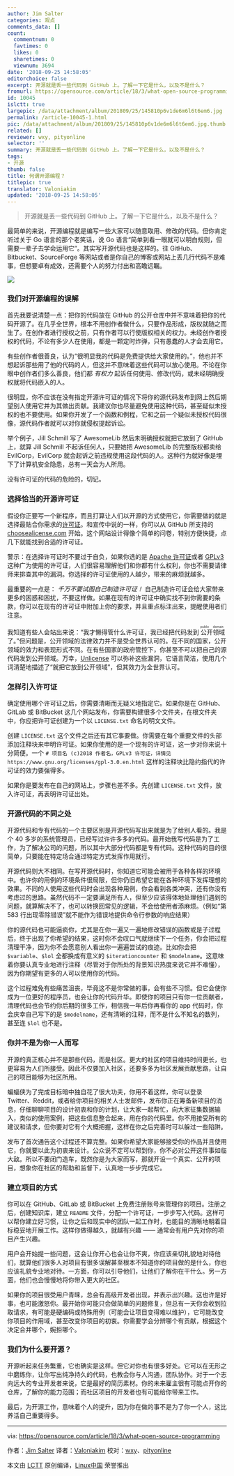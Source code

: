 ```yaml
---
author: Jim Salter
categories: 观点
comments_data: []
count:
  commentnum: 0
  favtimes: 0
  likes: 0
  sharetimes: 0
  viewnum: 3694
date: '2018-09-25 14:58:05'
editorchoice: false
excerpt: 开源就是丢一些代码到 GitHub 上。了解一下它是什么，以及不是什么？
fromurl: https://opensource.com/article/18/3/what-open-source-programming
id: 10045
islctt: true
largepic: /data/attachment/album/201809/25/145810p6v1de6m6l6t6em6.jpg
permalink: /article-10045-1.html
pic: /data/attachment/album/201809/25/145810p6v1de6m6l6t6em6.jpg.thumb.jpg
related: []
reviewer: wxy, pityonline
selector: ''
summary: 开源就是丢一些代码到 GitHub 上。了解一下它是什么，以及不是什么？
tags:
- 开源
thumb: false
title: 何谓开源编程？
titlepic: true
translator: Valoniakim
updated: '2018-09-25 14:58:05'
---
```



> 
> 开源就是丢一些代码到 GitHub 上。了解一下它是什么，以及不是什么？
> 
> 
> 


最简单的来说，开源编程就是编写一些大家可以随意取用、修改的代码。但你肯定听过关于 Go 语言的那个老笑话，说 Go 语言“简单到看一眼就可以明白规则，但需要一辈子去学会运用它”。其实写开源代码也是这样的。往 GitHub、Bitbucket、SourceForge 等网站或者是你自己的博客或网站上丢几行代码不是难事，但想要卓有成效，还需要个人的努力付出和高瞻远瞩。


![](/data/attachment/album/201809/25/145810p6v1de6m6l6t6em6.jpg)


### 我们对开源编程的误解


首先我要说清楚一点：把你的代码放在 GitHub 的公开仓库中并不意味着把你的代码开源了。在几乎全世界，根本不用创作者做什么，只要作品形成，版权就随之而生了。在创作者进行授权之前，只有作者可以行使版权相关的权力。未经创作者授权的代码，不论有多少人在使用，都是一颗定时炸弹，只有愚蠢的人才会去用它。


有些创作者很善良，认为“很明显我的代码是免费提供给大家使用的。”，他也并不想起诉那些用了他的代码的人，但这并不意味着这些代码可以放心使用。不论在你眼中创作者们多么善良，他们都 *有权力* 起诉任何使用、修改代码，或未经明确授权就将代码嵌入的人。


很明显，你不应该在没有指定开源许可证的情况下将你的源代码发布到网上然后期望别人使用它并为其做出贡献。我建议你也尽量避免使用这种代码，甚至疑似未授权的也不要使用。如果你开发了一个函数和例程，它和之前一个疑似未授权代码很像，源代码作者就可以对你就侵权提起诉讼。


举个例子，Jill Schmill 写了 AwesomeLib 然后未明确授权就把它放到了 GitHub 上，就算 Jill Schmill 不起诉任何人，只要她把 AwesomeLib 的完整版权都卖给 EvilCorp，EvilCorp 就会起诉之前违规使用这段代码的人。这种行为就好像是埋下了计算机安全隐患，总有一天会为人所用。


没有许可证的代码的危险的，切记。


### 选择恰当的开源许可证


假设你正要写一个新程序，而且打算让人们以开源的方式使用它，你需要做的就是选择最贴合你需求的[许可证](https://opensource.com/tags/licensing)。和宣传中说的一样，你可以从 GitHub 所支持的 [choosealicense.com](https://choosealicense.com/) 开始。这个网站设计得像个简单的问卷，特别方便快捷，点几下就能找到合适的许可证。


警示：在选择许可证时不要过于自负，如果你选的是 [Apache 许可证](https://choosealicense.com/licenses/apache-2.0/)或者 [GPLv3](https://choosealicense.com/licenses/gpl-3.0/) 这种广为使用的许可证，人们很容易理解他们和你都有什么权利，你也不需要请律师来排查其中的漏洞。你选择的许可证使用的人越少，带来的麻烦就越多。


最重要的一点是： *千万不要试图自己制造许可证！* 自己制造许可证会给大家带来更多的困惑和困扰，不要这样做。如果在现有的许可证中确实找不到你需要的条款，你可以在现有的许可证中附加上你的要求，并且重点标注出来，提醒使用者们注意。


我知道有些人会站出来说：“我才懒得管什么许可证，我已经把代码发到<ruby> 公开领域 <rt>  public domain </rt></ruby>了。”但问题是，公开领域的法律效力并不是受全世界认可的。在不同的国家，公开领域的效力和表现形式不同。在有些国家的政府管控下，你甚至不可以把自己的源代码发到公开领域。万幸，[Unlicense](https://choosealicense.com/licenses/unlicense/) 可以弥补这些漏洞，它语言简洁，使用几个词清楚地描述了“就把它放到公开领域”，但其效力为全世界认可。


### 怎样引入许可证


确定使用哪个许可证之后，你需要清晰而无疑义地指定它。如果你是在 GitHub、GitLab 或 BitBucket 这几个网站发布，你需要构建很多个文件夹，在根文件夹中，你应把许可证创建为一个以 `LICENSE.txt` 命名的明文文件。


创建 `LICENSE.txt` 这个文件之后还有其它事要做。你需要在每个重要文件的头部添加注释块来申明许可证。如果你使用的是一个现有的许可证，这一步对你来说十分简便。一个 `# 项目名 (c)2018 作者名，GPLv3 许可证，详情见 https://www.gnu.org/licenses/gpl-3.0.en.html` 这样的注释块比隐约指代的许可证的效力要强得多。


如果你是要发布在自己的网站上，步骤也差不多。先创建 `LICENSE.txt` 文件，放入许可证，再表明许可证出处。


### 开源代码的不同之处


开源代码和专有代码的一个主要区别是开源代码写出来就是为了给别人看的。我是个 40 多岁的系统管理员，已经写过许许多多的代码。最开始我写代码是为了工作，为了解决公司的问题，所以其中大部分代码都是专有代码。这种代码的目的很简单，只要能在特定场合通过特定方式发挥作用就行。


开源代码则大不相同。在写开源代码时，你知道它可能会被用于各种各样的环境中。也许你的用例的环境条件很局限，但你仍旧希望它能在各种环境下发挥理想的效果。不同的人使用这些代码时会出现各种用例，你会看到各类冲突，还有你没有考虑过的思路。虽然代码不一定要满足所有人，但至少应该得体地处理他们遇到的问题，就算解决不了，也可以转换回常见的逻辑，不会给使用者添麻烦。（例如“第 583 行出现零除错误”就不能作为错误地提供命令行参数的响应结果）


你的源代码也可能逼疯你，尤其是在你一遍又一遍地修改错误的函数或是子过程后，终于出现了你希望的结果，这时你不会叹口气就继续下一个任务，你会把过程清理干净，因为你不会愿意别人看出你一遍遍尝试的痕迹。比如你会把 `$variable`、`$lol` 全都换成有意义的 `$iterationcounter` 和 `$modelname`。这意味着你要认真专业地进行注释（尽管对于你所处的背景知识热度来说它并不难懂），因为你期望有更多的人可以使用你的代码。


这个过程难免有些痛苦沮丧，毕竟这不是你常做的事，会有些不习惯。但它会使你成为一位更好的程序员，也会让你的代码升华。即使你的项目只有你一位贡献者，清理代码也会节约你后期的很多工作，相信我一年后你再看你的 app 代码时，你会庆幸自己写下的是 `$modelname`，还有清晰的注释，而不是什么不知名的数列，甚至连 `$lol` 也不是。


### 你并不是为你一人而写


开源的真正核心并不是那些代码，而是社区。更大的社区的项目维持时间更长，也更容易为人们所接受。因此不仅要加入社区，还要多多为社区发展贡献思路，让自己的项目能够为社区所用。


蝙蝠侠为了完成目标暗中独自花了很大功夫，你用不着这样，你可以登录 Twitter、Reddit，或者给你项目的相关人士发邮件，发布你正在筹备新项目的消息，仔细聊聊项目的设计初衷和你的计划，让大家一起帮忙，向大家征集数据输入，类似的使用案例，把这些信息整合起来，用在你的代码里。你不用接受所有的建议和请求，但你要对它有个大概把握，这样在你之后完善时可以躲过一些陷阱。


发布了首次通告这个过程还不算完整。如果你希望大家能够接受你的作品并且使用它，你就要以此为初衷来设计。公众说不定可以帮到你，你不必对公开这件事如临大敌。所以不要闭门造车，既然你是为大家而写，那就开设一个真实、公开的项目，想象你在社区的帮助和监督下，认真地一步步完成它。


### 建立项目的方式


你可以在 GitHub、GitLab 或 BitBucket 上免费注册账号来管理你的项目。注册之后，创建知识库，建立 `README` 文件，分配一个许可证，一步步写入代码。这样可以帮你建立好习惯，让你之后和现实中的团队一起工作时，也能目的清晰地朝着目标稳妥地开展工作。这样你做得越久，就越有兴趣 —— 通常会有用户先对你的项目产生兴趣。


用户会开始提一些问题，这会让你开心也会让你不爽，你应该亲切礼貌地对待他们，就算他们很多人对项目有很多误解甚至根本不知道你的项目做的是什么，你也应该礼貌专业地对待。一方面，你可以引导他们，让他们了解你在干什么。另一方面，他们也会慢慢地将你带入更大的社区。


如果你的项目很受用户青睐，总会有高级开发者出现，并表示出兴趣。这也许是好事，也可能激怒你。最开始你可能只会做简单的问题修复，但总有一天你会收到拉取请求，有可能是硬编码或特殊用例（可能会让项目变得难以维护），它可能改变你项目的作用域，甚至改变你项目的初衷。你需要学会分辨哪个有贡献，根据这个决定合并哪个，婉拒哪个。


### 我们为什么要开源？


开源听起来任务繁重，它也确实是这样。但它对你也有很多好处。它可以在无形之中磨练你，让你写出纯净持久的代码，也教会你与人沟通，团队协作。对于一个志向远大的专业开发者来说，它是最好的简历素材。你的未来雇主很有可能点开你的仓库，了解你的能力范围；而社区项目的开发者也有可能给你带来工作。


最后，为开源工作，意味着个人的提升，因为你在做的事不是为了你一个人，这比养活自己重要得多。




---


via: <https://opensource.com/article/18/3/what-open-source-programming>


作者：[Jim Salter](https://opensource.com/users/jim-salter) 译者：[Valoniakim](https://github.com/Valoniakim) 校对：[wxy](https://github.com/wxy)、[pityonline](https://github.com/pityonline)


本文由 [LCTT](https://github.com/LCTT/TranslateProject) 原创编译，[Linux中国](https://linux.cn/) 荣誉推出